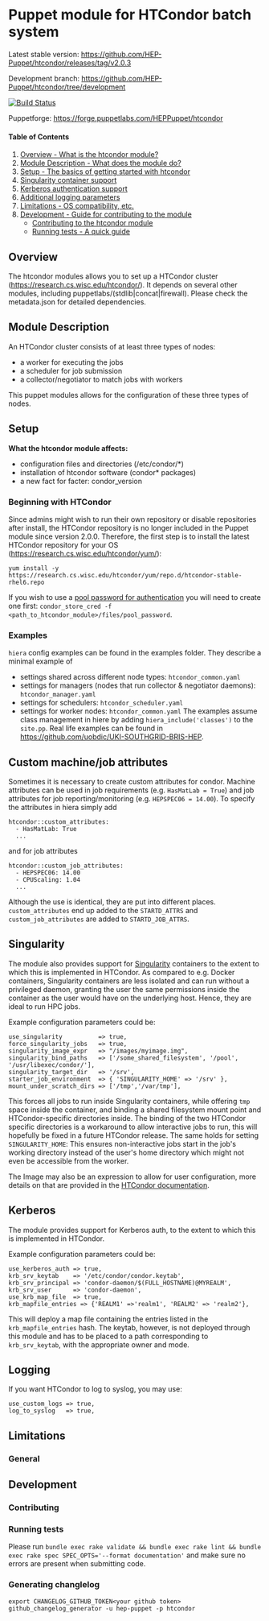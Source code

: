 # Puppet module for HTCondor batch system

Latest stable version: https://github.com/HEP-Puppet/htcondor/releases/tag/v2.0.3

Development branch: https://github.com/HEP-Puppet/htcondor/tree/development

[![Build Status](https://travis-ci.org/HEP-Puppet/htcondor.svg?branch=master)](https://travis-ci.org/HEP-Puppet/htcondor)

Puppetforge: https://forge.puppetlabs.com/HEPPuppet/htcondor


#### Table of Contents
1. [Overview - What is the htcondor module?](#overview)
2. [Module Description - What does the module do?](#module-description)
3. [Setup - The basics of getting started with htcondor](#setup)
4. [Singularity container support](#singularity)
5. [Kerberos authentication support](#kerberos)
6. [Additional logging parameters](#logging)
7. [Limitations - OS compatibility, etc.](#limitations)
8. [Development - Guide for contributing to the module](#development)
	* [Contributing to the htcondor module](#contributing)
    * [Running tests - A quick guide](#running-tests)

## Overview
The htcondor modules allows you to set up a HTCondor cluster (https://research.cs.wisc.edu/htcondor/).
It depends on several other modules, including puppetlabs/(stdlib|concat|firewall).
Please check the metadata.json for detailed dependencies.

## Module Description
An HTCondor cluster consists of at least three types of nodes:
 * a worker for executing the jobs
 * a scheduler for job submission
 * a collector/negotiator to match jobs with workers

This puppet modules allows for the configuration of these three types of nodes.


## Setup
**What the htcondor module affects:**
 * configuration files and directories (/etc/condor/*)
 * installation of htcondor software (condor* packages)
 * a new fact for facter: condor_version

### Beginning with HTCondor
Since admins might wish to run their own repository or disable repositories after install,
the HTCondor repository is no longer included in the Puppet module since version 2.0.0.
Therefore, the first step is to install the latest HTCondor repository for your OS (https://research.cs.wisc.edu/htcondor/yum/):
```
yum install -y https://research.cs.wisc.edu/htcondor/yum/repo.d/htcondor-stable-rhel6.repo
```
If you wish to use a [pool password for authentication](http://research.cs.wisc.edu/htcondor/manual/latest/3_6Security.html#SECTION00463400000000000000) you will need to create one first: ```condor_store_cred -f <path_to_htcondor_module>/files/pool_password```.

### Examples
`hiera` config examples can be found in the examples folder. They describe a minimal example of
 - settings shared across different node types: `htcondor_common.yaml`
 - settings for managers (nodes that run collector & negotiator daemons): `htcondor_manager.yaml`
 - settings for schedulers: `htcondor_scheduler.yaml`
 - settings for worker nodes: `htcondor_common.yaml`
The examples assume class management in hiere by adding  `hiera_include('classes')` to the `site.pp`.
Real life examples can be found in https://github.com/uobdic/UKI-SOUTHGRID-BRIS-HEP.

## Custom machine/job attributes
Sometimes it is necessary to create custom attributes for condor. Machine attributes can be used
in job requirements (e.g. `HasMatLab = True`) and job attributes for job reporting/monitoring (e.g. `HEPSPEC06 = 14.00`).
To specify the attributes in hiera simply add
```
htcondor::custom_attributes:
  - HasMatLab: True
  ...
```
and for job attributes
```
htcondor::custom_job_attributes:
  - HEPSPEC06: 14.00
  - CPUScaling: 1.04
  ...
```
Although the use is identical, they are put into different places. `custom_attributes` end up added to the `STARTD_ATTRS`
and `custom_job_attributes` are added to `STARTD_JOB_ATTRS`.

## Singularity
The module also provides support for [Singularity](http://singularity.lbl.gov/) containers to the extent to which this is implemented in HTCondor. As compared to e.g. Docker containers, Singularity containers are less isolated and can run without a privileged daemon, granting the user the same permissions inside the container as the user would have on the underlying host. Hence, they are ideal to run HPC jobs.

Example configuration parameters could be:
```
use_singularity          => true,
force_singularity_jobs   => true,
singularity_image_expr   => "/images/myimage.img",
singularity_bind_paths   => ['/some_shared_filesystem', '/pool', '/usr/libexec/condor/'],
singularity_target_dir   => '/srv',
starter_job_environment  => { 'SINGULARITY_HOME' => '/srv' },
mount_under_scratch_dirs => ['/tmp','/var/tmp'],
```
This forces all jobs to run inside Singularity containers, while offering `tmp` space inside the container, and binding a shared filesystem mount point and HTCondor-specific directories inside.
The binding of the two HTCondor specific directories is a workaround to allow interactive jobs to run, this will hopefully be fixed in a future HTCondor release.
The same holds for setting `SINGULARITY_HOME`: This ensures non-interactive jobs start in the job's working directory instead of the user's home directory which might not even be accessible from the worker.

The Image may also be an expression to allow for user configuration, more details on that are provided in the [HTCondor documentation](https://research.cs.wisc.edu/htcondor/manual/latest/3_17Singularity_Support.html).

## Kerberos
The module provides support for Kerberos auth, to the extent to which this is implemented in HTCondor.

Example configuration parameters could be:
```
use_kerberos_auth => true,
krb_srv_keytab    => '/etc/condor/condor.keytab',
krb_srv_principal => 'condor-daemon/$(FULL_HOSTNAME)@MYREALM',
krb_srv_user      => 'condor-daemon',
use_krb_map_file  => true,
krb_mapfile_entries => {'REALM1' =>'realm1', 'REALM2' => 'realm2'},
```
This will deploy a map file containing the entries listed in the `krb_mapfile_entries` hash. The keytab, however, is not deployed through this module and has to be placed to a path corresponding to `krb_srv_keytab`, with the appropriate owner and mode.

## Logging
If you want HTCondor to log to syslog, you may use:
```
use_custom_logs => true,
log_to_syslog   => true,
```

## Limitations
### General


## Development

### Contributing
### Running tests
Please run
```bundle exec rake validate && bundle exec rake lint && bundle exec rake spec SPEC_OPTS='--format documentation'```
and make sure no errors are present when submitting code.

### Generating changlelog
```
export CHANGELOG_GITHUB_TOKEN<your github token>
github_changelog_generator -u hep-puppet -p htcondor
```
